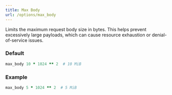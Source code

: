 ```yaml
---
title: Max Body
url: /options/max_body
---
```


Limits the maximum request body size in bytes. This helps prevent excessively large payloads, which can cause resource exhaustion or denial-of-service issues.

### Default

```ruby {filename=Itsi.rb}
max_body 10 * 1024 ** 2  # 10 MiB
```

### Example

```ruby {filename=Itsi.rb}
max_body 5 * 1024 ** 2  # 5 MiB
```
